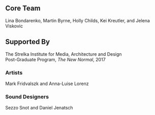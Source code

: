## Core Team ##
Lina Bondarenko, Martin Byrne, Holly Childs, Kei Kreutler, and Jelena Viskovic

## Supported By ##
The Strelka Institute for Media, Architecture and Design  
Post-Graduate Program, *The New Normal*, 2017 

### Artists ###
Mark Fridvalszk and Anna-Luise Lorenz

### Sound Designers ###
Sezzo Snot and Daniel Jenatsch
